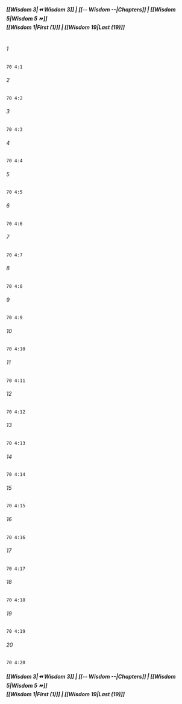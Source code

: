 
##### **[[Wisdom 3|⏪ Wisdom 3]] | [[-- Wisdom --|Chapters]] | [[Wisdom 5|Wisdom 5 ⏩]]**<br>**[[Wisdom 1|First (1)]] | [[Wisdom 19|Last (19)]]**<br><br>

###### 1
``` verse
70 4:1
```
###### 2
``` verse
70 4:2
```
###### 3
``` verse
70 4:3
```
###### 4
``` verse
70 4:4
```
###### 5
``` verse
70 4:5
```
###### 6
``` verse
70 4:6
```
###### 7
``` verse
70 4:7
```
###### 8
``` verse
70 4:8
```
###### 9
``` verse
70 4:9
```
###### 10
``` verse
70 4:10
```
###### 11
``` verse
70 4:11
```
###### 12
``` verse
70 4:12
```
###### 13
``` verse
70 4:13
```
###### 14
``` verse
70 4:14
```
###### 15
``` verse
70 4:15
```
###### 16
``` verse
70 4:16
```
###### 17
``` verse
70 4:17
```
###### 18
``` verse
70 4:18
```
###### 19
``` verse
70 4:19
```
###### 20
``` verse
70 4:20
```

##### **[[Wisdom 3|⏪ Wisdom 3]] | [[-- Wisdom --|Chapters]] | [[Wisdom 5|Wisdom 5 ⏩]]**<br>**[[Wisdom 1|First (1)]] | [[Wisdom 19|Last (19)]]**
